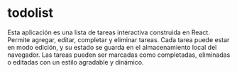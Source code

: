 # todolist
 Esta aplicación es una lista de tareas interactiva construida en React. Permite agregar, editar, completar y eliminar tareas. Cada tarea puede estar en modo edición, y su estado se guarda en el almacenamiento local del navegador. Las tareas pueden ser marcadas como completadas, eliminadas o editadas con un estilo agradable y dinámico.
